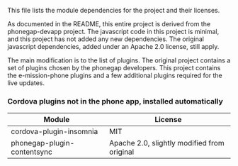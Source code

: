 This file lists the module dependencies for the project and their licenses.

As documented in the README, this entire project is derived from the phonegap-devapp project. The javascript code in this project is minimal, and this project has not added any new dependencies. The original javascript dependencies, added under an Apache 2.0 license, still apply.

The main modification is to the list of plugins. The original project contains a set of plugins chosen by the phonegap developers. This project contains the e-mission-phone plugins and a few additional plugins required for the live updates.

### Cordova plugins not in the phone app, installed automatically

| Module | License |
|--------|---------|
| cordova-plugin-insomnia | MIT |
| phonegap-plugin-contentsync | Apache 2.0, slightly modified from original |
